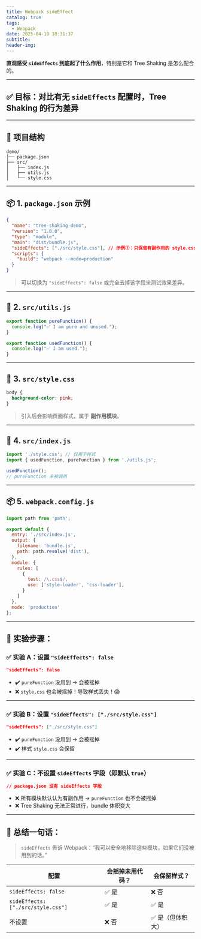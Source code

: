```yaml
---
title: Webpack sideEffect
catalog: true
tags:
  - Webpack
date: 2025-04-10 18:31:37
subtitle:
header-img:
---
```

**直观感受 `sideEffects` 到底起了什么作用**，特别是它和 Tree Shaking 是怎么配合的。

---

## ✅ 目标：对比有无 `sideEffects` 配置时，Tree Shaking 的行为差异

---

## 🔧 项目结构

```
demo/
├── package.json
├── src/
│   ├── index.js
│   ├── utils.js
│   └── style.css
```

---

## 📦 1. `package.json` 示例

```json
{
  "name": "tree-shaking-demo",
  "version": "1.0.0",
  "type": "module",
  "main": "dist/bundle.js",
  "sideEffects": ["./src/style.css"], // 示例①：只保留有副作用的 style.css
  "scripts": {
    "build": "webpack --mode=production"
  }
}
```

> 可以切换为 `"sideEffects": false` 或完全去掉该字段来测试效果差异。

---

## 📁 2. `src/utils.js`

```js
export function pureFunction() {
  console.log("✅ I am pure and unused.");
}

export function usedFunction() {
  console.log("✅ I am used.");
}
```

---

## 📁 3. `src/style.css`

```css
body {
  background-color: pink;
}
```

> 引入后会影响页面样式，属于 **副作用模块**。

---

## 📁 4. `src/index.js`

```js
import './style.css'; // 仅用于样式
import { usedFunction, pureFunction } from './utils.js';

usedFunction();
// pureFunction 未被调用
```

---

## 📦 5. `webpack.config.js`

```js
import path from 'path';

export default {
  entry: './src/index.js',
  output: {
    filename: 'bundle.js',
    path: path.resolve('dist'),
  },
  module: {
    rules: [
      {
        test: /\.css$/,
        use: ['style-loader', 'css-loader'],
      }
    ]
  },
  mode: 'production'
};
```

---

## 🚀 实验步骤：

### ✅ 实验 A：设置 `"sideEffects": false`

```json
"sideEffects": false
```

- ✔️ `pureFunction` 没用到 → 会被摇掉
- ❌ `style.css` 也会被摇掉！导致样式丢失！😱

---

### ✅ 实验 B：设置 `"sideEffects": ["./src/style.css"]`

```json
"sideEffects": ["./src/style.css"]
```

- ✔️ `pureFunction` 没用到 → 会被摇掉
- ✔️ 样式 `style.css` 会保留

---

### ✅ 实验 C：不设置 `sideEffects` 字段（即默认 `true`）

```json
// package.json 没有 sideEffects 字段
```

- ❌ 所有模块默认认为有副作用 → `pureFunction` 也不会被摇掉
- ❌ Tree Shaking 无法正常进行，bundle 体积变大

---

## 📌 总结一句话：

> `sideEffects` 告诉 Webpack：“我可以安全地移除这些模块，如果它们没被用到的话。”

| 配置 | 会摇掉未用代码？ | 会保留样式？ |
|------|------------------|---------------|
| `sideEffects: false` | ✅ 是 | ❌ 否 |
| `sideEffects: ["./src/style.css"]` | ✅ 是 | ✅ 是 |
| 不设置 | ❌ 否 | ✅ 是（但体积大） |
